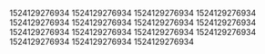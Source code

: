 1524129276934
1524129276934
1524129276934
1524129276934
1524129276934
1524129276934
1524129276934
1524129276934
1524129276934
1524129276934
1524129276934
1524129276934
1524129276934
1524129276934
1524129276934